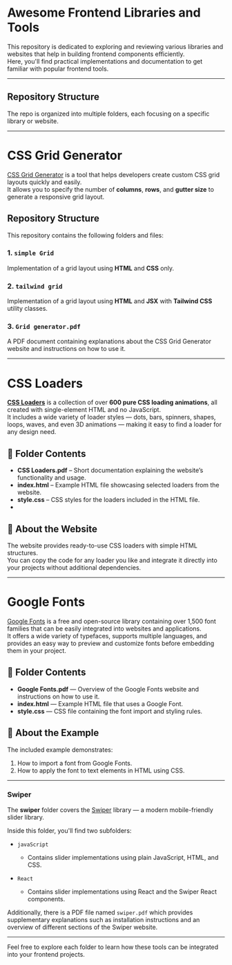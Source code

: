 # Awesome Frontend Libraries and Tools

This repository is dedicated to exploring and reviewing various libraries and websites that help in building frontend components efficiently.  
Here, you'll find practical implementations and documentation to get familiar with popular frontend tools.

---

## Repository Structure

The repo is organized into multiple folders, each focusing on a specific library or website.

---

# CSS Grid Generator

[CSS Grid Generator](https://cssgridgenerator.io/) is a tool that helps developers create custom CSS grid layouts quickly and easily.  
It allows you to specify the number of **columns**, **rows**, and **gutter size** to generate a responsive grid layout.

## Repository Structure

This repository contains the following folders and files:

### 1. `simple Grid`
Implementation of a grid layout using **HTML** and **CSS** only.

### 2. `tailwind grid`
Implementation of a grid layout using **HTML** and **JSX** with **Tailwind CSS** utility classes.

### 3. `Grid generator.pdf`
A PDF document containing explanations about the CSS Grid Generator website and instructions on how to use it.

---

# CSS Loaders

[**CSS Loaders**](https://css-loaders.com/) is a collection of over **600 pure CSS loading animations**, all created with single-element HTML and no JavaScript.  
It includes a wide variety of loader styles — dots, bars, spinners, shapes, loops, waves, and even 3D animations — making it easy to find a loader for any design need.

## 📂 Folder Contents

- **CSS Loaders.pdf** – Short documentation explaining the website’s functionality and usage.
- **index.html** – Example HTML file showcasing selected loaders from the website.
- **style.css** – CSS styles for the loaders included in the HTML file.
- 
## 📌 About the Website
The website provides ready-to-use CSS loaders with simple HTML structures.  
You can copy the code for any loader you like and integrate it directly into your projects without additional dependencies.

---

# Google Fonts

[Google Fonts](https://fonts.google.com/) is a free and open-source library containing over 1,500 font families that can be easily integrated into websites and applications.  
It offers a wide variety of typefaces, supports multiple languages, and provides an easy way to preview and customize fonts before embedding them in your project.

## 📂 Folder Contents

- **Google Fonts.pdf** — Overview of the Google Fonts website and instructions on how to use it.  
- **index.html** — Example HTML file that uses a Google Font.  
- **style.css** — CSS file containing the font import and styling rules.

## 📄 About the Example

The included example demonstrates:
1. How to import a font from Google Fonts.
2. How to apply the font to text elements in HTML using CSS.

---

### Swiper

The **swiper** folder covers the [Swiper](https://swiperjs.com/) library — a modern mobile-friendly slider library.

Inside this folder, you'll find two subfolders:  

- `javaScript`  
  - Contains slider implementations using plain JavaScript, HTML, and CSS.  

- `React`  
  - Contains slider implementations using React and the Swiper React components.  

Additionally, there is a PDF file named `swiper.pdf` which provides supplementary explanations such as installation instructions and an overview of different sections of the Swiper website.

---

Feel free to explore each folder to learn how these tools can be integrated into your frontend projects.

